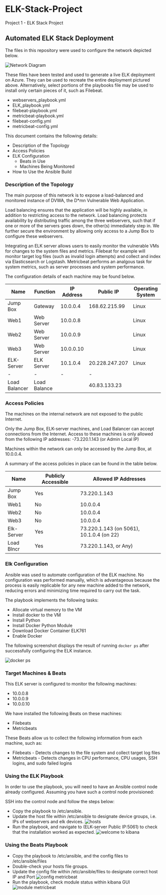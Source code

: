 # ELK-Stack-Project
Project 1 - ELK Stack Project
## Automated ELK Stack Deployment

The files in this repository were used to configure the network depicted below.

![Network Diagram](https://github.com/UCB-CyberSecurity-Cohort5/elk-stack-project-ketrain/blob/0521df4f6db5e53bb9f1aae4ec18c1ff68d9255b/Network%20Diagram.jpg)


These files have been tested and used to generate a live ELK deployment on Azure. They can be used to recreate the entire deployment pictured above. Alternatively, select portions of the playbooks file may be used to install only certain pieces of it, such as Filebeat.

- webservers_playbook.yml
- ELK_playbook.yml
- filebeat-playbook.yml
- metricbeat-playbook.yml
- filebeat-config.yml
- metricbeat-config.yml

This document contains the following details:
- Description of the Topology
- Access Policies
- ELK Configuration
  - Beats in Use
  - Machines Being Monitored
- How to Use the Ansible Build


### Description of the Topology

The main purpose of this network is to expose a load-balanced and monitored instance of DVWA, the D*mn Vulnerable Web Application.

Load balancing ensures that the application will be highly available, in addition to restricting access to the network. Load balancing protects availability by distributing traffic among the three webservers, such that if one or more of the servers goes down, the other(s) immediately step in. We further secure the environment by allowing only access to a Jump Box to configure these webservers. 

Integrating an ELK server allows users to easily monitor the vulnerable VMs for changes to the system files and metrics. Filebeat for example will monitor target log files (such as invalid login attempts) and collect and index via Elasticsearch or Logstash. Metricbeat performs an analgous task for system metrics, such as server processes and system performance.


The configuration details of each machine may be found below.

| Name          | Function     | IP Address  | Public IP      |Operating System |
|---------------|--------------|-------------|----------------|-----------------|
| Jump Box      | Gateway      | 10.0.0.4    | 168.62.215.99  |Linux            |
| Web1          | Web Server   | 10.0.0.8    |                |Linux            |
| Web2          | Web Server   | 10.0.0.9    |                |Linux            |
| Web3          | Web Server   | 10.0.0.10   |                |Linux            |
| ELK-Server    | ELK Server   | 10.1.0.4    | 20.228.247.207 |Linux            |
|-              |-             |-            |-               |                 |
| Load Balancer | Load Balance |             | 40.83.133.23   |                 |


### Access Policies

The machines on the internal network are not exposed to the public Internet. 

Only the Jump Box, ELK-server machines, and Load Balancer can accept connections from the Internet. Access to these machines is only allowed from the following IP addresses:
-73.220.1.143 (or Admin Local IP)

Machines within the network can only be accessed by the Jump Box, at 10.0.0.4.

A summary of the access policies in place can be found in the table below.

| Name      | Publicly Accessible | Allowed IP Addresses                    |
|-----------|---------------------|-----------------------------------------|
| Jump Box  | Yes                 | 73.220.1.143                            |
| Web1      | No                  | 10.0.0.4                                |
| Web2      | No                  | 10.0.0.4                                |
| Web3      | No                  | 10.0.0.4                                |
| Elk-Server| Yes                 | 73.220.1.143 (on 5061), 10.1.0.4 (on 22)|
| Load Blncr| Yes                 | 73.220.1.143, or Any)                   |





### Elk Configuration

Ansible was used to automate configuration of the ELK machine. No configuration was performed manually, which is advantageous because the process is easily replicable for any new machine added to the network, reducing errors and minimizing time required to carry out the task.

The playbook implements the following tasks:
- Allocate virtual memory to the VM
- Install docker to the VM
- Install Python
- Install Docker Python Module
- Download Docker Container ELK761
- Enable Docker

The following screenshot displays the result of running `docker ps` after successfully configuring the ELK instance.

![docker ps](https://github.com/UCB-CyberSecurity-Cohort5/elk-stack-project-ketrain/blob/3072d7588d4c720d63f7a94d0b361c792752819d/images/3.A.4%20docker%20ps%20on%20elk%20server.JPG)


### Target Machines & Beats
This ELK server is configured to monitor the following machines:
- 10.0.0.8
- 10.0.0.9
- 10.0.0.10

We have installed the following Beats on these machines:
- Filebeats
- Metricbeats

These Beats allow us to collect the following information from each machine, such as:
- Filebeats - Detects changes to the file system and collect target log files
- Metricbeats - Detects changes in CPU performance, CPU usages, SSH logins, and sudo failed logins 




### Using the ELK Playbook
In order to use the playbook, you will need to have an Ansible control node already configured. Assuming you have such a control node provisioned: 

SSH into the control node and follow the steps below:
- Copy the playbook to /etc/ansible.
- Update the host file within /etc/ansible to designate device groups, i.e. IPs of webservers and elk devices. 
![hosts](https://github.com/UCB-CyberSecurity-Cohort5/elk-stack-project-ketrain/blob/3072d7588d4c720d63f7a94d0b361c792752819d/images/3.A.1%20configure%20ELK%20add%20to%20ansible%20hosts.JPG)
- Run the playbook, and navigate to (ELK-server Public IP:5061) to check that the installation worked as expected.
![welcome to kibana](https://github.com/UCB-CyberSecurity-Cohort5/elk-stack-project-ketrain/blob/3072d7588d4c720d63f7a94d0b361c792752819d/images/4.A.1%20Kibana%20access%20via%205601.JPG)



### Using the Beats Playbook
- Copy the playbook to /etc/ansible, and the config files to /etc/ansible/files
- Double-check your hosts file groups.
- Update the config file within /etc/ansible/files to designate correct host IP and Port
![config metricbeat](https://github.com/UCB-CyberSecurity-Cohort5/elk-stack-project-ketrain/blob/4b69d8dfab5b00b63aed97f44982800f1be1a982/images/II.1.B.2b.%20metricbeat%20config%20file.JPG)
- Run the playbook, check module status within kibana GUI
![module metricbeat](https://github.com/UCB-CyberSecurity-Cohort5/elk-stack-project-ketrain/blob/4b69d8dfab5b00b63aed97f44982800f1be1a982/images/II.1.B.3b%20after%20webservers%20are%20configured%20w%20metricbeat.JPG)
